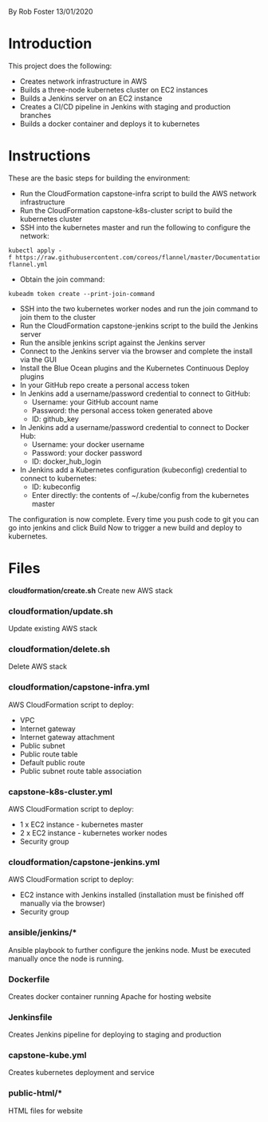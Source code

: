 By Rob Foster 13/01/2020

# Introduction

This project does the following:

- Creates network infrastructure in AWS
- Builds a three-node kubernetes cluster on EC2 instances
- Builds a Jenkins server on an EC2 instance
- Creates a CI/CD pipeline in Jenkins with staging and production branches
- Builds a docker container and deploys it to kubernetes

# Instructions
These are the basic steps for building the environment:

- Run the CloudFormation capstone-infra script to build the AWS network infrastructure
- Run the CloudFormation capstone-k8s-cluster script to build the kubernetes cluster
- SSH into the kubernetes master and run the following to configure the network:
```
kubectl apply -f https://raw.githubusercontent.com/coreos/flannel/master/Documentation/kube-flannel.yml
```
- Obtain the join command:
```
kubeadm token create --print-join-command
```
- SSH into the two kubernetes worker nodes and run the join command to join them to the cluster
- Run the CloudFormation capstone-jenkins script to the build the Jenkins server
- Run the ansible jenkins script against the Jenkins server
- Connect to the Jenkins server via the browser and complete the install via the GUI
- Install the Blue Ocean plugins and the Kubernetes Continuous Deploy plugins
- In your GitHub repo create a personal access token
- In Jenkins add a username/password credential to connect to GitHub:
  - Username: your GitHub account name  
  - Password: the personal access token generated above
  - ID: github_key
- In Jenkins add a username/password credential to connect to Docker Hub:
  - Username: your docker username
  - Password: your docker password
  - ID: docker_hub_login
- In Jenkins add a Kubernetes configuration (kubeconfig) credential to connect to kubernetes:
  - ID: kubeconfig
  - Enter directly: the contents of ~/.kube/config from the kubernetes master

The configuration is now complete. Every time you push code to git you can go into jenkins and click Build Now to trigger a new build and deploy to kubernetes.




# Files

**cloudformation/create.sh**
Create new AWS stack

### cloudformation/update.sh
Update existing AWS stack

### cloudformation/delete.sh
Delete AWS stack

### cloudformation/capstone-infra.yml
AWS CloudFormation script to deploy:
- VPC
- Internet gateway
- Internet gateway attachment
- Public subnet
- Public route table
- Default public route
- Public subnet route table association

### capstone-k8s-cluster.yml
AWS CloudFormation script to deploy:
- 1 x EC2 instance - kubernetes master
- 2 x EC2 instance - kubernetes worker nodes
- Security group

### cloudformation/capstone-jenkins.yml
AWS CloudFormation script to deploy:
- EC2 instance with Jenkins installed (installation must be finished off manually via the browser)
- Security group

### ansible/jenkins/*
Ansible playbook to further configure the jenkins node. Must be executed manually once the node is running.

### Dockerfile
Creates docker container running Apache for hosting website

### Jenkinsfile
Creates Jenkins pipeline for deploying to staging and production

### capstone-kube.yml
Creates kubernetes deployment and service

### public-html/*
HTML files for website

